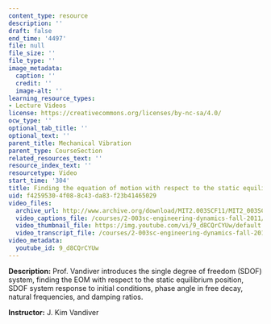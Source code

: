```yaml
---
content_type: resource
description: ''
draft: false
end_time: '4497'
file: null
file_size: ''
file_type: ''
image_metadata:
  caption: ''
  credit: ''
  image-alt: ''
learning_resource_types:
- Lecture Videos
license: https://creativecommons.org/licenses/by-nc-sa/4.0/
ocw_type: ''
optional_tab_title: ''
optional_text: ''
parent_title: Mechanical Vibration
parent_type: CourseSection
related_resources_text: ''
resource_index_text: ''
resourcetype: Video
start_time: '304'
title: Finding the equation of motion with respect to the static equilibrium position
uid: f4259530-4f08-8c43-da83-f23b41465029
video_files:
  archive_url: http://www.archive.org/download/MIT2.003SCF11/MIT2_003SCF11_lec19_300k.mp4
  video_captions_file: /courses/2-003sc-engineering-dynamics-fall-2011/7d8f84764ac4557e98af6a550d01e2fb_9_d8CQrCYUw.vtt
  video_thumbnail_file: https://img.youtube.com/vi/9_d8CQrCYUw/default.jpg
  video_transcript_file: /courses/2-003sc-engineering-dynamics-fall-2011/94cdff761c98ceb839fb2829eafc83a7_9_d8CQrCYUw.pdf
video_metadata:
  youtube_id: 9_d8CQrCYUw
---
```

**Description:** Prof. Vandiver introduces the single degree of freedom (SDOF) system, finding the EOM with respect to the static equilibrium position, SDOF system response to initial conditions, phase angle in free decay, natural frequencies, and damping ratios.

**Instructor:** J. Kim Vandiver